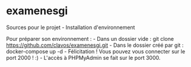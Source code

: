 # examenesgi
Sources pour le projet - Installation d'environnement

Pour préparer son environnement :
	- Dans un dossier vide : git clone https://github.com/clavos/examenesgi.git
	- Dans le dossier créé par git : docker-compose up -d
	- Félicitation ! Vous pouvez vous connecter sur le port 2000 ! :)
	- L'accès à PHPMyAdmin se fait sur le port 3000.